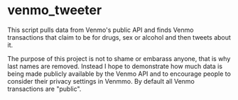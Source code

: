 # venmo_tweeter

This script pulls data from Venmo's public API and finds Venmo transactions that claim to be for drugs, sex or alcohol and then tweets about it.

The purpose of this project is not to shame or embarass anyone, that is why last names are removed. Instead I hope to demonstrate how much data is being made publicly available by the Venmo API and to encourage people to consider their privacy settings in Venmmo. By default all Venmo transactions are "public".
